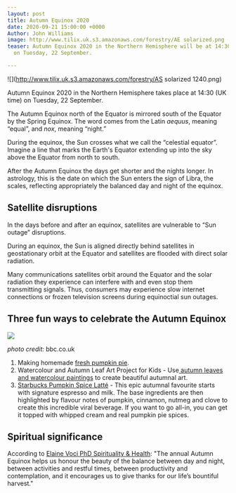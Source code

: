 ```yaml
---
layout: post
title: Autumn Equinox 2020
date: 2020-09-21 15:00:00 +0000
Author: John Williams
image: http://www.tilix.uk.s3.amazonaws.com/forestry/AE solarized.png
teaser: Autumn Equinox 2020 in the Northern Hemisphere will be at 14:30 (UK time)
  on Tuesday, 22 September.

---
```

![](http://www.tilix.uk.s3.amazonaws.com/forestry/AS solarized 1240.png)

Autumn Equinox 2020 in the Northern Hemisphere takes place at 14:30 (UK time) on Tuesday, 22 September.

The Autumn Equinox north of the Equator is mirrored south of the Equator by the Spring Equinox. The word comes from the Latin _aequus_, meaning “equal”, and _nox_, meaning “night.”

During the equinox, the Sun crosses what we call the “celestial equator”. Imagine a line that marks the Earth's Equator extending up into the sky above the Equator from north to south.

After the Autumn Equinox the days get shorter and the nights longer. In astrology, this is the date on which the Sun enters the sign of Libra, the scales, reflecting appropriately the balanced day and night of the equinox.

## Satellite disruptions

In the days before and after an equinox, satellites are vulnerable to “Sun outage” disruptions.

During an equinox, the Sun is aligned directly behind satellites in geostationary orbit at the Equator and satellites are flooded with direct solar radiation.

Many communications satellites orbit around the Equator and the solar radiation they experience can interfere with and even stop them transmitting signals. Thus, consumers may experience slow internet connections or frozen television screens during equinoctial sun outages.

## Three fun ways to celebrate the Autumn Equinox

![](http://www.tilix.uk.s3.amazonaws.com/forestry/pumpkinpie_bbc1240.jpg)

_photo credit:_ bbc.co.uk

1. Making homemade [fresh pumpkin pie](https://www.bbc.co.uk/food/recipes/pumpkinpie_70659).
2. Watercolour and Autumn Leaf Art Project for Kids - Use[ autumn leaves and watercolour paintings](https://rhythmsofplay.com/watercolor-and-fall-leaves-art/) to create beautiful autumnal art.
3. [Starbucks Pumpkin Spice Latté](https://www.starbucks.co.uk/menu/product/418/hot?parent=%2Fdrinks%2Fespresso-drinks%2Flatte) - This epic autumnal favourite starts with signature espresso and milk. The base ingredients are then highlighted by flavour notes of pumpkin, cinnamon, nutmeg and clove to create this incredible viral beverage. If you want to go all-in, you can get it topped with whipped cream and real pumpkin pie spices.

## Spiritual significance

According to [Elaine Voci PhD Spirituality & Health](https://spiritualityhealth.com/articles/2016/10/19/rites-autumn-equinox): "The annual Autumn Equinox helps us honour the beauty of the balance between day and night, between activities and restful times, between productivity and contemplation, and it encourages us to give thanks for our life’s bountiful harvest."